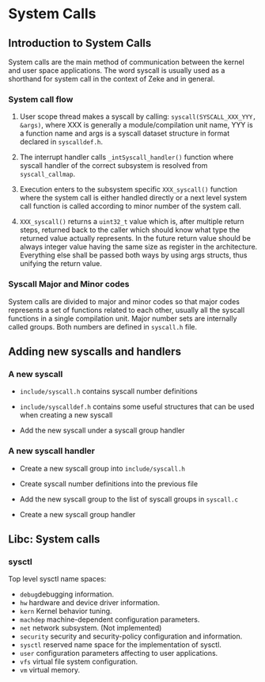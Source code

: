 System Calls
============

Introduction to System Calls
----------------------------

System calls are the main method of communication between the kernel and
user space applications. The word syscall is usually used as a shorthand
for system call in the context of Zeke and in general.

### System call flow

1.  User scope thread makes a syscall by calling:
    `syscall(SYSCALL_XXX_YYY, &args)`, where XXX is generally a
    module/compilation unit name, YYY is a function name and args is a
    syscall dataset structure in format declared in `syscalldef.h`.

2.  The interrupt handler calls `_intSyscall_handler()` function where
    syscall handler of the correct subsystem is resolved from
    `syscall_callmap`.

3.  Execution enters to the subsystem specific `XXX_syscall()` function
    where the system call is either handled directly or a next level
    system call function is called according to minor number of the
    system call.

4.  `XXX_syscall()` returns a `uint32_t` value which is, after multiple
    return steps, returned back to the caller which should know what
    type the returned value actually represents. In the future return
    value should be always integer value having the same size as
    register in the architecture. Everything else shall be passed both
    ways by using args structs, thus unifying the return value.

### Syscall Major and Minor codes

System calls are divided to major and minor codes so that major codes
represents a set of functions related to each other, usually all the
syscall functions in a single compilation unit. Major number sets are
internally called groups. Both numbers are defined in `syscall.h` file.

Adding new syscalls and handlers
--------------------------------

### A new syscall

  - `include/syscall.h` contains syscall number definitions

  - `include/syscalldef.h` contains some useful structures that can be
    used when creating a new syscall

  - Add the new syscall under a syscall group handler

### A new syscall handler

  - Create a new syscall group into `include/syscall.h`

  - Create syscall number definitions into the previous file

  - Add the new syscall group to the list of syscall groups in
    `syscall.c`

  - Create a new syscall group handler

## Libc: System calls

### sysctl

Top level sysctl name spaces:

  - `debug`debugging information.
  - `hw` hardware and device driver information.
  - `kern` Kernel behavior tuning.
  - `machdep` machine-dependent configuration parameters.
  - `net` network subsystem. (Not implemented)
  - `security` security and security-policy configuration and information.
  - `sysctl` reserved name space for the implementation of sysctl.
  - `user` configuration parameters affecting to user applications.
  - `vfs` virtual file system configuration.
  - `vm` virtual memory.
